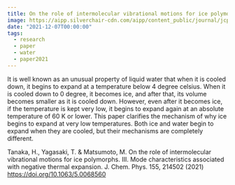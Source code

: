 ```yaml
---
title: On the role of intermolecular vibrational motions for ice polymorphs. III. Mode characteristics associated with negative thermal expansion.
image: https://aipp.silverchair-cdn.com/aipp/content_public/journal/jcp/155/21/10.1063_5.0068560/4/214502_1_f5.jpeg
date: "2021-12-07T00:00:00"
tags:
  - research
  - paper
  - water
  - paper2021
---
```

<!-- # TYM2021 -->

It is well known as an unusual property of liquid water that when it is cooled down, it begins to expand at a temperature below 4 degree celsius. When it is cooled down to 0 degree, it becomes ice, and after that, its volume becomes smaller as it is cooled down. However, even after it becomes ice, if the temperature is kept very low, it begins to expand again at an absolute temperature of 60 K or lower. This paper clarifies the mechanism of why ice begins to expand at very low temperatures. Both ice and water begin to expand when they are cooled, but their mechanisms are completely different.

Tanaka, H., Yagasaki, T. & Matsumoto, M. On the role of intermolecular vibrational motions for ice polymorphs. III. Mode characteristics associated with negative thermal expansion. J. Chem. Phys. 155, 214502 (2021) https://doi.org/10.1063/5.0068560
